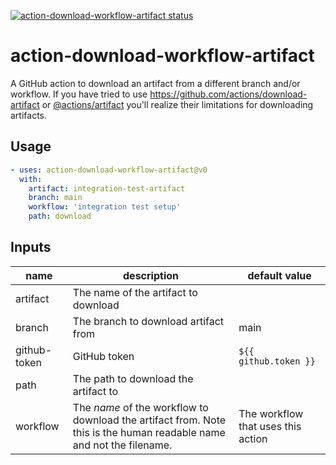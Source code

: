 <p>
  <a href="https://github.com/billyvg/action-download-workflow-artifact/actions">
    <img
    alt="action-download-workflow-artifact status"
    src="https://github.com/billyvg/action-download-workflow-artifact/workflows/test/badge.svg">
    </a>
</p>

# action-download-workflow-artifact

A GitHub action to download an artifact from a different branch and/or workflow. If you have tried to use https://github.com/actions/download-artifact or [@actions/artifact](https://www.npmjs.com/package/@actions/artifact) you'll realize their limitations for downloading artifacts.



## Usage

```yml
- uses: action-download-workflow-artifact@v0
  with:
    artifact: integration-test-artifact
    branch: main
    workflow: 'integration test setup'
    path: download
```

## Inputs

| name | description | default value |
| ---- | ----------- | ------------- |
| artifact | The name of the artifact to download | |
| branch | The branch to download artifact from | main |
| github-token | GitHub token | `${{ github.token }}` |
| path | The path to download the artifact to | |
| workflow | The *name* of the workflow to download the artifact from. Note this is the human readable name and not the filename. | The workflow that uses this action |
